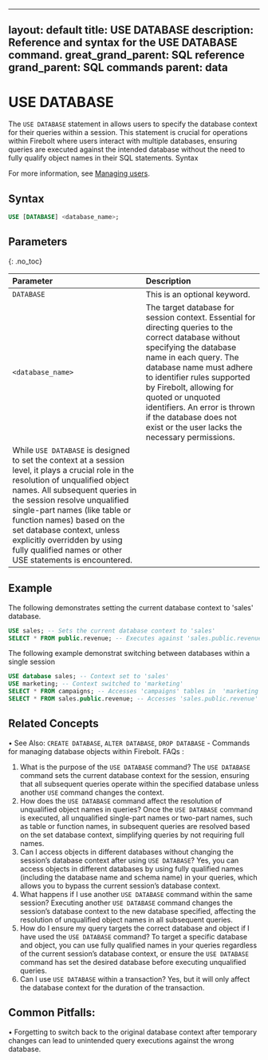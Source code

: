 
---
layout: default
title: USE DATABASE
description: Reference and syntax for the USE DATABASE command.
great_grand_parent: SQL reference
grand_parent:  SQL commands
parent: data
---

# USE DATABASE
The `USE DATABASE` statement in allows users to specify the database context for their queries within a session. This statement is crucial for operations within Firebolt where users interact with multiple databases, ensuring queries are executed against the intended database without the need to fully qualify object names in their SQL statements.
Syntax

For more information, see [Managing users](../../../Guides/managing-your-organization/managing-users.md).

## Syntax

```sql
USE [DATABASE] <database_name>;
```

## Parameters 
{: .no_toc} 

| Parameter  | Description |
| :--------- | :---------- |
| `DATABASE`                              | This is an optional keyword.  |
| `<database_name>`                      | The target database for session context. Essential for directing queries to the correct database without specifying the database name in each query. The database name must adhere to identifier rules supported by Firebolt, allowing for quoted or unquoted identifiers. An error is thrown if the database does not exist or the user lacks the necessary permissions.
While `USE DATABASE` is designed to set the context at a session level, it plays a crucial role in the resolution of unqualified object names. All subsequent queries in the session resolve unqualified single-part names (like table or function names) based on the set database context, unless explicitly overridden by using fully qualified names or other USE statements is encountered. |

## Example

The following demonstrates setting the current database context to 'sales' database. 

```sql
USE sales; -- Sets the current database context to 'sales'
SELECT * FROM public.revenue; -- Executes against 'sales.public.revenue'
```

The following example demonstrat switching between databases within a single session

```sql
USE database sales; -- Context set to 'sales'
USE marketing; -- Context switched to 'marketing'
SELECT * FROM campaigns; -- Accesses 'campaigns' tables in  'marketing' database using one part name.
SELECT * FROM sales.public.revenue; -- Accesses 'sales.public.revenue' using fully qualified name, despite current context being 'marketing'
```

## Related Concepts
•	See Also: `CREATE DATABASE`, `ALTER DATABASE`, `DROP DATABASE` - Commands for managing database objects within Firebolt.
FAQs :
1.	What is the purpose of the `USE DATABASE` command?
The `USE DATABASE` command sets the current database context for the session, ensuring that all subsequent queries operate within the specified database unless another `USE` command changes the context.
2.	How does the `USE DATABASE` command affect the resolution of unqualified object names in queries?
Once the `USE DATABASE` command is executed, all unqualified single-part names or two-part names, such as table or function names, in subsequent queries are resolved based on the set database context, simplifying queries by not requiring full names. 
3.	Can I access objects in different databases without changing the session’s database context after using `USE DATABASE`?
Yes, you can access objects in different databases by using fully qualified names (including the database name and schema name) in your queries, which allows you to bypass the current session’s database context.
4.	What happens if I use another `USE DATABASE` command within the same session?
Executing another `USE DATABASE` command changes the session’s database context to the new database specified, affecting the resolution of unqualified object names in all subsequent queries.
5.	How do I ensure my query targets the correct database and object if I have used the `USE DATABASE` command?
To target a specific database and object, you can use fully qualified names in your queries regardless of the current session’s database context, or ensure the `USE DATABASE` command has set the desired database before executing unqualified queries.
6.	Can I use `USE DATABASE` within a transaction? 
Yes, but it will only affect the database context for the duration of the transaction.

## Common Pitfalls: 
•	Forgetting to switch back to the original database context after temporary changes can lead to unintended query executions against the wrong database.

